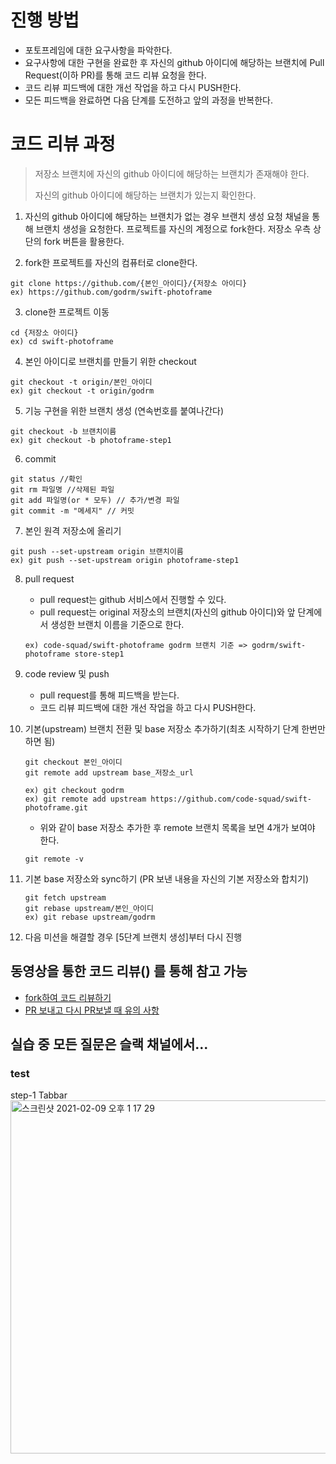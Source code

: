 # 진행 방법

- 포토프레임에 대한 요구사항을 파악한다.
- 요구사항에 대한 구현을 완료한 후 자신의 github 아이디에 해당하는 브랜치에 Pull Request(이하 PR)를 통해 코드 리뷰 요청을 한다.
- 코드 리뷰 피드백에 대한 개선 작업을 하고 다시 PUSH한다.
- 모든 피드백을 완료하면 다음 단계를 도전하고 앞의 과정을 반복한다.

# 코드 리뷰 과정
> 저장소 브랜치에 자신의 github 아이디에 해당하는 브랜치가 존재해야 한다.
>
> 자신의 github 아이디에 해당하는 브랜치가 있는지 확인한다.

1. 자신의 github 아이디에 해당하는 브랜치가 없는 경우 브랜치 생성 요청 채널을 통해 브랜치 생성을 요청한다.
프로젝트를 자신의 계정으로 fork한다. 저장소 우측 상단의 fork 버튼을 활용한다.

2. fork한 프로젝트를 자신의 컴퓨터로 clone한다.
```
git clone https://github.com/{본인_아이디}/{저장소 아이디}
ex) https://github.com/godrm/swift-photoframe
```

3. clone한 프로젝트 이동
```
cd {저장소 아이디}
ex) cd swift-photoframe
```

4. 본인 아이디로 브랜치를 만들기 위한 checkout
```
git checkout -t origin/본인_아이디
ex) git checkout -t origin/godrm
```

5. 기능 구현을 위한 브랜치 생성 (연속번호를 붙여나간다)
```
git checkout -b 브랜치이름
ex) git checkout -b photoframe-step1
```

6. commit
```
git status //확인
git rm 파일명 //삭제된 파일
git add 파일명(or * 모두) // 추가/변경 파일
git commit -m "메세지" // 커밋
```

7. 본인 원격 저장소에 올리기
```
git push --set-upstream origin 브랜치이름
ex) git push --set-upstream origin photoframe-step1
```

8. pull request
	- pull request는 github 서비스에서 진행할 수 있다.
	- pull request는 original 저장소의 브랜치(자신의 github 아이디)와 앞 단계에서 생성한 브랜치 이름을 기준으로 한다.

	```
	ex) code-squad/swift-photoframe godrm 브랜치 기준 => godrm/swift-photoframe store-step1
	```
	
9. code review 및 push
	- pull request를 통해 피드백을 받는다.
	- 코드 리뷰 피드백에 대한 개선 작업을 하고 다시 PUSH한다.

10. 기본(upstream) 브랜치 전환 및 base 저장소 추가하기(최초 시작하기 단계 한번만 하면 됨)

	```
	git checkout 본인_아이디
	git remote add upstream base_저장소_url

	ex) git checkout godrm
	ex) git remote add upstream https://github.com/code-squad/swift-photoframe.git
	```

	- 위와 같이 base 저장소 추가한 후 remote 브랜치 목록을 보면 4개가 보여야 한다.

	```
	git remote -v
	```

11. 기본 base 저장소와 sync하기 (PR 보낸 내용을 자신의 기본 저장소와 합치기)

	```
	git fetch upstream
	git rebase upstream/본인_아이디
	ex) git rebase upstream/godrm
	```

12. 다음 미션을 해결할 경우 [5단계 브랜치 생성]부터 다시 진행

## 동영상을 통한 코드 리뷰() 를 통해 참고 가능

- [fork하여 코드 리뷰하기](https://www.youtube.com/watch?v=ZSZoaG0PqLg) 
- [PR 보내고 다시 PR보낼 때 유의 사항](https://www.youtube.com/watch?v=CbLNbCUsh5c&feature=youtu.be)

## 실습 중 모든 질문은 슬랙 채널에서...
### test ###

step-1 Tabbar
<img width="565" alt="스크린샷 2021-02-09 오후 1 17 29" src="https://user-images.githubusercontent.com/69688078/107315787-b6f73080-6ada-11eb-80c1-c3af33c0ba3a.png">

